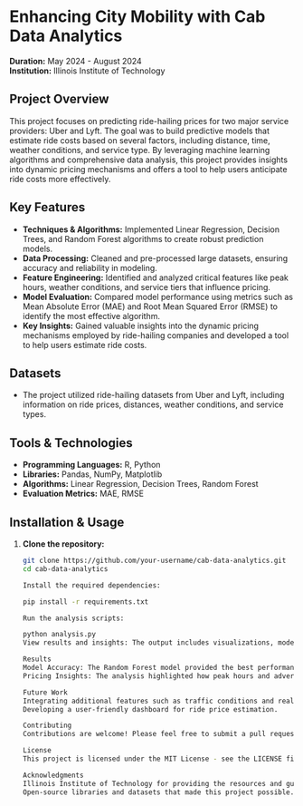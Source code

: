 # Enhancing City Mobility with Cab Data Analytics

**Duration:** May 2024 - August 2024  
**Institution:** Illinois Institute of Technology

## Project Overview

This project focuses on predicting ride-hailing prices for two major service providers: Uber and Lyft. The goal was to build predictive models that estimate ride costs based on several factors, including distance, time, weather conditions, and service type. By leveraging machine learning algorithms and comprehensive data analysis, this project provides insights into dynamic pricing mechanisms and offers a tool to help users anticipate ride costs more effectively.

## Key Features

- **Techniques & Algorithms:** Implemented Linear Regression, Decision Trees, and Random Forest algorithms to create robust prediction models.
- **Data Processing:** Cleaned and pre-processed large datasets, ensuring accuracy and reliability in modeling.
- **Feature Engineering:** Identified and analyzed critical features like peak hours, weather conditions, and service tiers that influence pricing.
- **Model Evaluation:** Compared model performance using metrics such as Mean Absolute Error (MAE) and Root Mean Squared Error (RMSE) to identify the most effective algorithm.
- **Key Insights:** Gained valuable insights into the dynamic pricing mechanisms employed by ride-hailing companies and developed a tool to help users estimate ride costs.

## Datasets

- The project utilized ride-hailing datasets from Uber and Lyft, including information on ride prices, distances, weather conditions, and service types.

## Tools & Technologies

- **Programming Languages:** R, Python
- **Libraries:** Pandas, NumPy, Matplotlib
- **Algorithms:** Linear Regression, Decision Trees, Random Forest
- **Evaluation Metrics:** MAE, RMSE

## Installation & Usage

1. **Clone the repository:**
   ```bash
   git clone https://github.com/your-username/cab-data-analytics.git
   cd cab-data-analytics

   Install the required dependencies:
   
   pip install -r requirements.txt

   Run the analysis scripts:

   python analysis.py
   View results and insights: The output includes visualizations, model performance metrics, and key insights on pricing dynamics.

   Results
   Model Accuracy: The Random Forest model provided the best performance with a low MAE and RMSE compared to other models.
   Pricing Insights: The analysis highlighted how peak hours and adverse weather conditions significantly influence ride prices.

   Future Work
   Integrating additional features such as traffic conditions and real-time event data.
   Developing a user-friendly dashboard for ride price estimation.

   Contributing
   Contributions are welcome! Please feel free to submit a pull request or open an issue.

   License
   This project is licensed under the MIT License - see the LICENSE file for details.

   Acknowledgments
   Illinois Institute of Technology for providing the resources and guidance.
   Open-source libraries and datasets that made this project possible.

